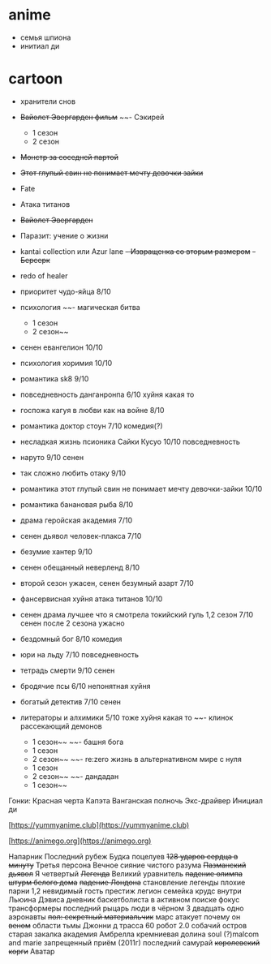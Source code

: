 # anime
- семья шпиона
- инитиал ди

# cartoon
- хранители снов


- ~~Вайолет Эвергарден фильм~~
~~- Сэкирей 
	- 1 сезон 
	- 2 сезон
- ~~Монстр за соседней партой~~ 
- ~~Этот глупый свин не понимает мечту девочки зайки~~ 
- Fate 
- Атака титанов 
- ~~Вайолет Эвергарден~~ 
- Паразит: учение о жизни 
- kantai collection или Azur lane 
~~- Извращенка со вторым размером~~ 
~~- Берсерк~~ 
- redo of healer 
- приоритет чудо-яйца 8/10 
- психология 
~~- магическая битва
	- 1 сезон
	- 2 сезон~~
- сенен евангелион 10/10 
- психология хоримия 10/10 
- романтика sk8 9/10 
- повседневность данганронпа 6/10 хуйня какая то 
- госпожа кагуя в любви как на войне 8/10 
- романтика доктор стоун 7/10 комедия(?) 
- несладкая жизнь псионика Сайки Кусуо 10/10 повседневность 
- наруто 9/10 сенен 
- так сложно любить отаку 9/10 
- романтика этот глупый свин не понимает мечту девочки-зайки 10/10
- романтика банановая рыба 8/10
- драма геройская академия 7/10
- сенен дьявол человек-плакса 7/10
- безумие хантер 9/10
- сенен обещанный неверленд 8/10
- второй сезон ужасен, сенен безумный азарт 7/10
- фансервисная хуйня атака титанов 10/10
- сенен драма лучшее что я смотрела токийский гуль 1,2 сезон 7/10 сенен после 2 сезона ужасно 
- бездомный бог 8/10 комедия 
- юри на льду 7/10 повседневность 
- тетрадь смерти 9/10 сенен 
- бродячие псы 6/10 непонятная хуйня 
- богатый детектив 7/10 сенен 
- литераторы и алхимики 5/10 тоже хуйня какая то 
~~- клинок рассекающий демонов 
	- 1 сезон~~
~~- башня бога
	- 1 сезон
	- 2 сезон~~
~~- re:zero жизнь в альтернативном мире с нуля
	- 1 сезон
	- 2 сезон~~
~~- дандадан
	- 1 сезон~~


Гонки:
Красная черта 
Капэта 
Ванганская полночь
Экс-драйвер 
Инициал ди


[](https://yummyanime.club/)[https://yummyanime.club](https://yummyanime.club)

[](https://animego.org/)[https://animego.org](https://animego.org)

Напарник 
Последний рубеж 
Будка поцелуев 
~~128 ударов сердца в минуту~~ 
Третья персона 
Вечное сияние чистого разума 
~~Пазманский дьявол~~ 
Я четвертый 
~~Легенда~~ 
Великий уравнитель 
~~падение олимпа~~ 
~~штурм белого дома~~ 
~~падение Лондона~~ 
становление легенды 
плохие парни 1,2 
невидимый гость 
престиж 
легион 
семейка крудс 
внутри Льюина Дэвиса 
дневник баскетболиста 
в активном поиске 
фокус 
трансформеры последний рыцарь 
люди в чёрном 3 
двадцать одно 
аэронавты 
~~пол: секретный материальчик~~ 
марс атакует 
почему он 
~~веном~~ 
области тьмы Джонни д 
трасса 60 
робот 2.0 
собачий остров 
старая закалка 
академия Амбрелла 
кремниевая долина 
soul 
(?)malcom and marie 
запрещенный приём (2011г) 
последний самурай
~~королевский корги~~ 
Аватар